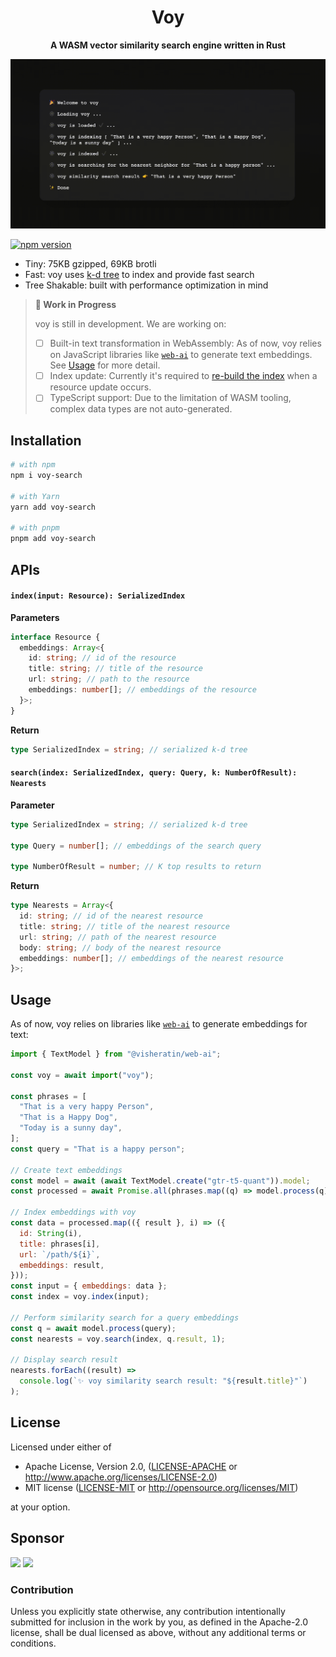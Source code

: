 <div align="center">
  <h1>Voy</h1>
  <strong>A WASM vector similarity search engine written in Rust</strong>
</div>

![voy: a vector similarity search engine in WebAssembly][demo]

[![npm version](https://badge.fury.io/js/voy-search.svg)](https://badge.fury.io/js/voy-search)

- Tiny: 75KB gzipped, 69KB brotli
- Fast: voy uses [k-d tree][k-d-tree] to index and provide fast search
- Tree Shakable: built with performance optimization in mind

> **🚜 Work in Progress**
>
> voy is still in development. We are working on:
>
> - [ ] Built-in text transformation in WebAssembly: As of now, voy relies on JavaScript libraries like [`web-ai`][web-ai] to generate text embeddings. See [Usage](#usage) for more detail.
> - [ ] Index update: Currently it's required to [re-build the index](#indexinput-resource-serializedindex) when a resource update occurs.
> - [ ] TypeScript support: Due to the limitation of WASM tooling, complex data types are not auto-generated.

## Installation

```bash
# with npm
npm i voy-search

# with Yarn
yarn add voy-search

# with pnpm
pnpm add voy-search
```

## APIs

#### `index(input: Resource): SerializedIndex`

**Parameters**

```ts
interface Resource {
  embeddings: Array<{
    id: string; // id of the resource
    title: string; // title of the resource
    url: string; // path to the resource
    embeddings: number[]; // embeddings of the resource
  }>;
}
```

**Return**

```ts
type SerializedIndex = string; // serialized k-d tree
```

#### `search(index: SerializedIndex, query: Query, k: NumberOfResult): Nearests`

**Parameter**

```ts
type SerializedIndex = string; // serialized k-d tree

type Query = number[]; // embeddings of the search query

type NumberOfResult = number; // K top results to return
```

**Return**

```ts
type Nearests = Array<{
  id: string; // id of the nearest resource
  title: string; // title of the nearest resource
  url: string; // path of the nearest resource
  body: string; // body of the nearest resource
  embeddings: number[]; // embeddings of the nearest resource
}>;
```

## Usage

As of now, voy relies on libraries like [`web-ai`][web-ai] to generate embeddings for text:

```js
import { TextModel } from "@visheratin/web-ai";

const voy = await import("voy");

const phrases = [
  "That is a very happy Person",
  "That is a Happy Dog",
  "Today is a sunny day",
];
const query = "That is a happy person";

// Create text embeddings
const model = await (await TextModel.create("gtr-t5-quant")).model;
const processed = await Promise.all(phrases.map((q) => model.process(q)));

// Index embeddings with voy
const data = processed.map(({ result }, i) => ({
  id: String(i),
  title: phrases[i],
  url: `/path/${i}`,
  embeddings: result,
}));
const input = { embeddings: data };
const index = voy.index(input);

// Perform similarity search for a query embeddings
const q = await model.process(query);
const nearests = voy.search(index, q.result, 1);

// Display search result
nearests.forEach((result) =>
  console.log(`✨ voy similarity search result: "${result.title}"`)
);
```

## License

Licensed under either of

- Apache License, Version 2.0, ([LICENSE-APACHE](LICENSE-APACHE) or http://www.apache.org/licenses/LICENSE-2.0)
- MIT license ([LICENSE-MIT](LICENSE-MIT) or http://opensource.org/licenses/MIT)

at your option.

## Sponsor

<a href="https://reflect.app" target="_blank"><img src="https://avatars.githubusercontent.com/u/73365487?s=64&v=4"></a>
<a href="https://github.com/markhughes" target="_blank"><img src="https://avatars.githubusercontent.com/u/1357323?s=64&v=4"></a>

### Contribution

Unless you explicitly state otherwise, any contribution intentionally
submitted for inclusion in the work by you, as defined in the Apache-2.0
license, shall be dual licensed as above, without any additional terms or
conditions.

[demo]: ./voy.gif "voy demo"
[web-ai]: https://github.com/visheratin/web-ai
[k-d-tree]: https://en.wikipedia.org/wiki/K-d_tree
